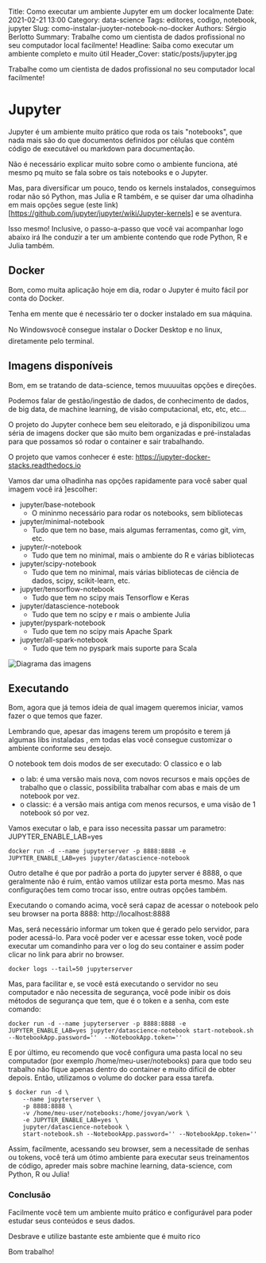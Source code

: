 Title: Como executar um ambiente Jupyter em um docker localmente
Date: 2021-02-21 13:00
Category: data-science
Tags: editores, codigo, notebook, jupyter
Slug: como-instalar-juoyter-notebook-no-docker
Authors: Sérgio Berlotto
Summary: Trabalhe como um cientista de dados profissional no seu computador local facilmente!
Headline: Saiba como executar um ambiente completo e muito útil
Header_Cover: static/posts/jupyter.jpg

Trabalhe como um cientista de dados profissional no seu computador local facilmente!

# Jupyter

Jupyter é um ambiente muito prático que roda os tais "notebooks", que nada mais são do 
que documentos definidos por células que contém código de executável ou markdown para 
documentação.

Não é necessário explicar muito sobre como o ambiente funciona, até mesmo pq muito
se fala sobre os tais notebooks e o Jupyter.

Mas, para diversificar um pouco, tendo os kernels instalados, conseguimos rodar não
só Python, mas Julia e R também, e se quiser dar uma olhadinha em mais opções
segue (este link)[https://github.com/jupyter/jupyter/wiki/Jupyter-kernels] e se aventura.

Isso mesmo! Inclusive, o passo-a-passo que você vai acompanhar logo abaixo irá 
lhe conduzir a ter um ambiente contendo que rode Python, R e Julia também.

## Docker

Bom, como muita aplicação hoje em dia, rodar o Jupyter é muito fácil por
conta do Docker. 

Tenha em mente que é necessário ter o docker instalado em sua máquina.

No Windowsvocê consegue instalar o Docker Desktop e no linux, diretamente pelo 
terminal.

## Imagens disponíveis

Bom, em se tratando de data-science, temos muuuuitas opções e direções. 

Podemos falar de gestão/ingestão de dados, de conhecimento de dados, de big data, de 
machine learning, de visão computacional, etc, etc, etc...

O projeto do Jupyter conhece bem seu eleitorado, e já disponibilizou uma séria de 
imagens docker que são muito bem organizadas e pré-instaladas para que possamos 
só rodar o container e sair trabalhando.

O projeto que vamos conhecer é este: https://jupyter-docker-stacks.readthedocs.io

Vamos dar uma olhadinha nas opções rapidamente para você saber qual imagem você irá ]escolher:

* jupyter/base-notebook
    * O mininmo necessário para rodar os notebooks, sem bibliotecas
* jupyter/minimal-notebook
    * Tudo que tem no base, mais algumas ferramentas, como git, vim, etc.
* jupyter/r-notebook
    * Tudo que tem no minimal, mais o ambiente do R e várias bibliotecas
* jupyter/scipy-notebook
    * Tudo que tem no minimal, mais várias bibliotecas de ciência de dados, scipy, scikit-learn, etc.
* jupyter/tensorflow-notebook
    * Tudo que tem no scipy mais Tensorflow e Keras
* jupyter/datascience-notebook
    * Tudo que tem no scipy e r mais o ambiente Julia 
* jupyter/pyspark-notebook
    * Tudo que tem no scipy mais Apache Spark
* jupyter/all-spark-notebook
    * Tudo que tem no pyspark mais suporte para Scala

![Diagrama das imagens](http://interactive.blockdiag.com/image?compression=deflate&encoding=base64&src=eJyFzTEPgjAQhuHdX9Gws5sQjGzujsaYKxzmQrlr2msMGv-71K0srO_3XGud9NNA8DSfgzESCFlBSdi0xkvQAKTNugw4QnL6GIU10hvX-Zh7Z24OLLq2SjaxpvP10lX35vCf6pOxELFmUbQiUz4oQhYzMc3gCrRt2cWe_FKosmSjyFHC6OS1AwdQWCtyj7sfh523_BI9hKlQ25YdOFdv5fcH0kiEMA)

## Executando

Bom, agora que já temos ideia de qual imagem queremos iniciar, vamos fazer o que temos
que fazer.

Lembrando que, apesar das imagens terem um propósito e terem já algumas libs instaladas
, em todas elas você consegue customizar o ambiente conforme seu desejo. 

O notebook tem dois modos de ser executado: O classico e o lab

* o lab: é uma versão mais nova, com novos recursos e mais opções de trabalho que o classic, possibilita trabalhar com abas e mais de um notebook por vez.
* o classic: é a versão mais antiga com menos recursos, e uma visão de 1 notebook só por vez.

Vamos executar o lab, e para isso necessita passar um parametro: JUPYTER_ENABLE_LAB=yes

    docker run -d --name jupyterserver -p 8888:8888 -e JUPYTER_ENABLE_LAB=yes jupyter/datascience-notebook 

Outro detalhe é que por padrão a porta do jupyter server é 8888, o que geralmente não é 
ruim, então vamos utilizar esta porta mesmo. Mas nas configurações tem como trocar 
isso, entre outras opções também.

Executando o comando acima, você será capaz de acessar o notebook pelo seu browser na
porta 8888: http://localhost:8888

Mas, será necessário informar um token que é gerado pelo servidor, para poder acessá-lo.
Para você poder ver e acessar esse token, você pode executar um comandinho para ver o 
log do seu container e assim poder clicar no link para abrir no browser.

    docker logs --tail=50 jupyterserver

Mas, para facilitar e, se você está executando o servidor no seu computador e não necessita de segurança, você pode inibir os dois métodos de segurança que tem, que é o
token e a senha, com este comando:

    docker run -d --name jupyterserver -p 8888:8888 -e JUPYTER_ENABLE_LAB=yes jupyter/datascience-notebook start-notebook.sh --NotebookApp.password=''  --NotebookApp.token=''

E por último, eu recomendo que você configura uma pasta local no seu computador (por 
exemplo /home/meu-user/notebooks) para que todo seu trabalho não fique apenas dentro do 
container e muito difícil de obter
depois. Então, utilizamos o volume do docker para essa tarefa.

    $ docker run -d \
        --name jupyterserver \
        -p 8888:8888 \
        -v /home/meu-user/notebooks:/home/jovyan/work \
        -e JUPYTER_ENABLE_LAB=yes \
        jupyter/datascience-notebook \
        start-notebook.sh --NotebookApp.password='' --NotebookApp.token=''

Assim, facilmente, acessando seu browser, sem a necessitade de senhas ou tokens, você
terá um ótimo ambiente para executar seus treinamentos de código, apreder mais sobre
machine learning, data-science, com Python, R ou Julia!

### Conclusão

Facilmente você tem um ambiente muito prático e configurável para poder estudar 
seus conteúdos e seus dados.

Desbrave e utilize bastante este ambiente que é muito rico

Bom trabalho!